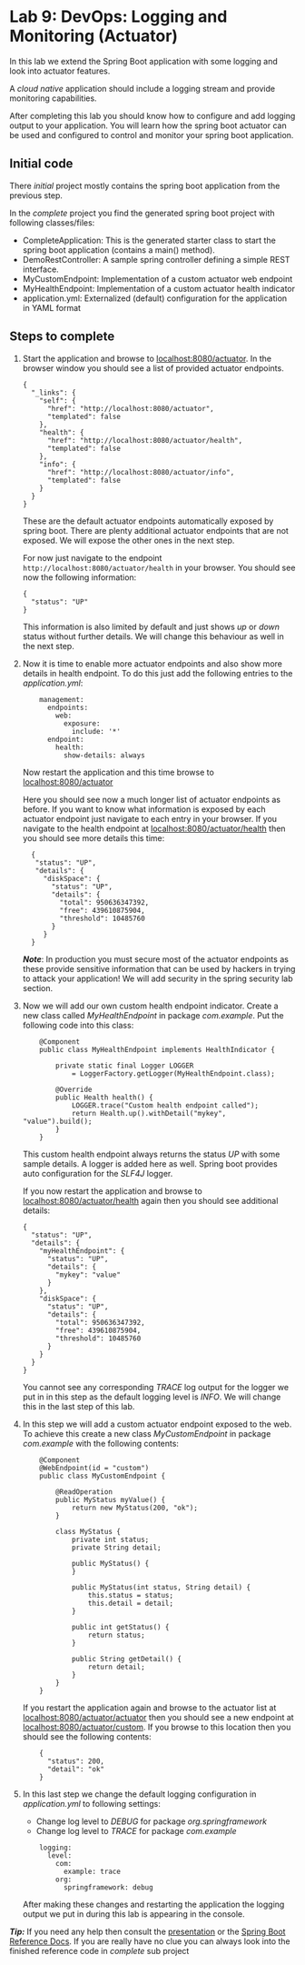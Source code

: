 # Lab 9: DevOps: Logging and Monitoring (Actuator)
In this lab we extend the Spring Boot application with some logging and look into actuator features.

A *cloud native* application should include a logging stream and provide monitoring capabilities.

After completing this lab you should know how to configure and add logging output to your application. You will
learn how the spring boot actuator can be used and configured to control and monitor your spring boot application.

## Initial code

There _initial_ project mostly contains the spring boot application from the previous step. 

In the _complete_ project you find the generated spring boot project with following classes/files:

* CompleteApplication: This is the generated starter class to start the spring boot application (contains a main() method).
* DemoRestController: A sample spring controller defining a simple REST interface.
* MyCustomEndpoint: Implementation of a custom actuator web endpoint
* MyHealthEndpoint: Implementation of a custom actuator health indicator
* application.yml: Externalized (default) configuration for the application in YAML format
 
## Steps to complete

1. Start the application and browse to [localhost:8080/actuator](http://localhost:8080/actuator).
In the browser window you should see a list of provided actuator endpoints.

    ```
    {
      "_links": {
        "self": {
          "href": "http://localhost:8080/actuator",
          "templated": false
        },
        "health": {
          "href": "http://localhost:8080/actuator/health",
          "templated": false
        },
        "info": {
          "href": "http://localhost:8080/actuator/info",
          "templated": false
        }
      }
    }
    ```

    These are the default actuator endpoints automatically exposed by spring boot. There are plenty additional
    actuator endpoints that are not exposed. We will expose the other ones in the next step.
    
    For now just navigate to the endpoint `http://localhost:8080/actuator/health` in your browser.
    You should see now the following information:
    
    ```
    {
      "status": "UP"
    }
    ```
    
    This information is also limited by default and just shows *up* or *down* status without further details.
    We will change this behaviour as well in the next step. 
    
2. Now it is time to enable more actuator endpoints and also show more details in health endpoint. 
To do this just add the following entries to the *application.yml*:   

    ```
        management:
          endpoints:
            web:
              exposure:
                include: '*'
          endpoint:
            health:
              show-details: always
    ```

    Now restart the application and this time browse to [localhost:8080/actuator](http://localhost:8080/actuator)
    
    Here you should see now a much longer list of actuator endpoints as before. If you want to know what information 
    is exposed by each actuator endpoint just navigate to each entry in your browser.
    If you navigate to the health endpoint at [localhost:8080/actuator/health](http://localhost:8080/actuator/health)
    then you should see more details this time:
         
    ```
      {
       "status": "UP",
       "details": {
         "diskSpace": {
           "status": "UP",
           "details": {
             "total": 950636347392,
             "free": 439610875904,
             "threshold": 10485760
           }
         }
      }
    ```
    
    ***Note***: In production you must secure most of the actuator endpoints as these provide sensitive information
    that can be used by hackers in trying to attack your application! We will add security in the spring security lab section.
    
3. Now we will add our own custom health endpoint indicator. 
Create a new class called *MyHealthEndpoint* in package *com.example*. Put the following code into this class:

    ```
        @Component
        public class MyHealthEndpoint implements HealthIndicator {
            
            private static final Logger LOGGER 
                = LoggerFactory.getLogger(MyHealthEndpoint.class);
        
            @Override
            public Health health() {
                LOGGER.trace("Custom health endpoint called");
                return Health.up().withDetail("mykey", "value").build();
            }
        }
    ```
    
    This custom health endpoint always returns the status *UP* with some sample details.
    A logger is added here as well. Spring boot provides auto configuration for the *SLF4J* logger.
    
    If you now restart the application and browse to [localhost:8080/actuator/health](http://localhost:8080/actuator/health) 
    again then you should see additional details:
    
    ```
    {
      "status": "UP",
      "details": {
        "myHealthEndpoint": {
          "status": "UP",
          "details": {
            "mykey": "value"
          }
        },
        "diskSpace": {
          "status": "UP",
          "details": {
            "total": 950636347392,
            "free": 439610875904,
            "threshold": 10485760
          }
        }
      }
    }
    ```
    
    You cannot see any corresponding *TRACE* log output for the logger we put in in this step as
    the default logging level is *INFO*. We will change this in the last step of this lab.
    
4. In this step we will add a custom actuator endpoint exposed to the web. To achieve this 
create a new class *MyCustomEndpoint* in package *com.example* with the following contents:

    ```    
        @Component
        @WebEndpoint(id = "custom")
        public class MyCustomEndpoint {
        
            @ReadOperation
            public MyStatus myValue() {
                return new MyStatus(200, "ok");
            }
        
            class MyStatus {
                private int status;
                private String detail;
        
                public MyStatus() {
                }
        
                public MyStatus(int status, String detail) {
                    this.status = status;
                    this.detail = detail;
                }
        
                public int getStatus() {
                    return status;
                }
        
                public String getDetail() {
                    return detail;
                }
            }
        }
    ```

    If you restart the application again and browse to the actuator list at 
    [localhost:8080/actuator/actuator](http://localhost:8080/actuator/actuator) then you should 
    see a new endpoint at [localhost:8080/actuator/custom](http://localhost:8080/actuator/custom).
    If you browse to this location then you should see the following contents:
    
    ```
        {
          "status": 200,
          "detail": "ok"
        }
    ```
     
5. In this last step we change the default logging configuration in *application.yml* 
to following settings:

    * Change log level to *DEBUG* for package *org.springframework*
    * Change log level to *TRACE* for package *com.example*
    
    ```
        logging:
          level:
            com:
              example: trace
            org:
              springframework: debug
    ```         

    After making these changes and restarting the application the logging output we put in during this lab
    is appearing in the console. 
         
***Tip:***
If you need any help then consult the [presentation](https://andifalk.github.io/spring-basics-training/presentation/index.html) 
or the [Spring Boot Reference Docs](https://docs.spring.io/spring-boot/docs/current/reference/htmlsingle/#production-ready). 
If you are really have no clue you can always look into the finished reference code in _complete_ sub project
